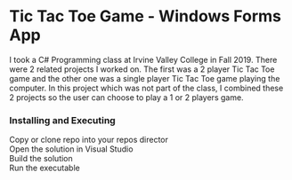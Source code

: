 # Tic Tac Toe Game - Windows Forms App
I took a C# Programming class at Irvine Valley College in Fall 2019. There were 2 related projects I worked on. The first was a 2 player Tic Tac Toe game and the other one was a single player Tic Tac Toe game playing the computer. In this project which was not part of the class, I combined these 2 projects so the user can choose to play a 1 or 2 players game.

### Installing and Executing
Copy or clone repo into your repos director<br />
Open the solution in Visual Studio<br />
Build the solution<br/>
Run the executable